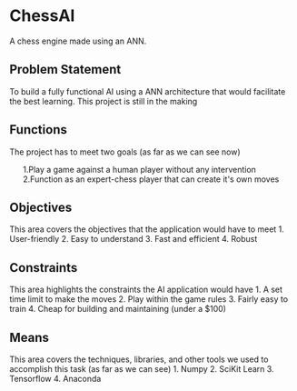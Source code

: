 # ChessAI
A chess engine made using an ANN.

<h2>Problem Statement</h2>
To build a fully functional AI using a ANN architecture that would facilitate the best learning. This project is still in the making

<h2>Functions</h2>
The project has to meet two goals (as far as we can see now)
  <ol>
  1.Play a game against a human player without any intervention
  2.Function as an expert-chess player that can create it's own moves
  </ol>

<h2>Objectives</h2>
This area covers the objectives that the application would have to meet
  1. User-friendly
  2. Easy to understand
  3. Fast and efficient
  4. Robust
  
<h2>Constraints</h2>
This area highlights the constraints the AI application would have
  1. A set time limit to make the moves
  2. Play within the game rules
  3. Fairly easy to train 
  4. Cheap for building and maintaining (under a $100)

<h2>Means</h2>
This area covers the techniques, libraries, and other tools we used to accomplish this task (as far as we can see)
  1. Numpy
  2. SciKit Learn
  3. Tensorflow
  4. Anaconda

